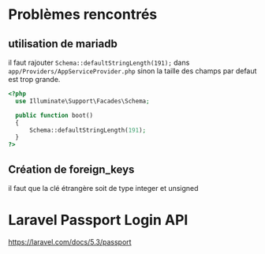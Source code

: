 # Problèmes rencontrés
## utilisation de mariadb
il faut rajouter `Schema::defaultStringLength(191);` dans `app/Providers/AppServiceProvider.php` sinon la taille des champs par defaut est trop grande.
```php
<?php
  use Illuminate\Support\Facades\Schema;

  public function boot()
  {
      Schema::defaultStringLength(191);
  }
?>
```

## Création de foreign_keys
il faut que la clé étrangère soit de type integer et unsigned

# Laravel Passport Login API
https://laravel.com/docs/5.3/passport
